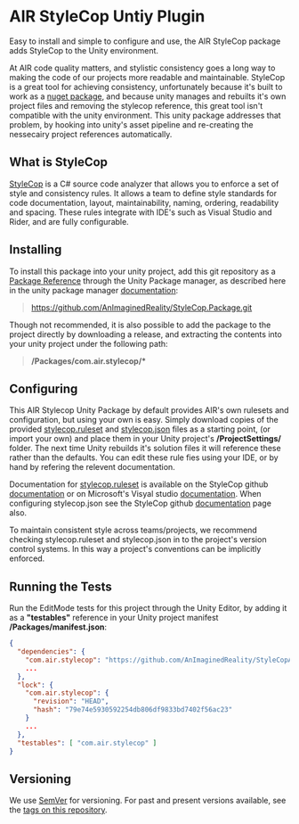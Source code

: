 AIR StyleCop Untiy Plugin
=====================
Easy to install and simple to configure and use, the AIR StyleCop package adds StyleCop to the Unity environment.

At AIR code quality matters, and stylistic consistency goes a long way to making the code of our projects more readable and maintainable. StyleCop is a great tool for achieving consistency, unfortunately because it's built to work as a [nuget package](https://www.nuget.org/packages/StyleCop.Analyzers/), and because unity manages and rebuilts it's own project files and removing the stylecop reference, this great tool isn't compatible with the unity environment. This unity package addresses that problem, by hooking into unity's asset pipeline and re-creating the nessecairy project references automatically. 

## What is StyleCop

[StyleCop](https://github.com/DotNetAnalyzers/StyleCopAnalyzers) is a C# source code analyzer that allows you to enforce a set of style and consistency rules. It allows a team to define style standards for code documentation, layout, maintainability, naming, ordering, readability and spacing. These rules integrate with IDE's such as Visual Studio and Rider, and are fully configurable.

## Installing

To install this package into your unity project, add this git repository as a [Package Reference](https://docs.unity3d.com/Manual/upm-git.html) through the Unity Package manager, as described here in the unity package manager [documentation](https://docs.unity3d.com/Manual/upm-ui-giturl.html):
> https://github.com/AnImaginedReality/StyleCop.Package.git

Though not recommended, it is also possible to add the package to the project directly by downloading a release, and extracting the contents into your unity project under the following path:
> __/Packages/com.air.stylecop/*__

## Configuring

This AIR Stylecop Unity Package by default provides AIR's own rulesets and configuration, but using your own is easy. Simply download copies of the provided [stylecop.ruleset][1] and [stylecop.json][2] files as a starting point, (or import your own) and place them in your Unity project's **/ProjectSettings/** folder. The next time Unity rebuilds it's solution files it will reference these rather than the defaults. You can edit these rule fies using your IDE, or by hand by refering the relevent documentation.

Documentation for [stylecop.ruleset][1] is available on the StyleCop github [documentation][3] or on Microsoft's Visyal studio [documentation][5]. When configuring stylecop.json see the StyleCop github [documentation][4] page also. 

[1]: https://github.com/AnImaginedReality/StyleCop.Package/blob/master/stylecop.ruleset
[2]: https://github.com/AnImaginedReality/StyleCop.Package/blob/master/stylecop.json
[3]: https://github.com/DotNetAnalyzers/StyleCopAnalyzers/tree/master/documentation
[4]: https://github.com/DotNetAnalyzers/StyleCopAnalyzers/blob/master/documentation/Configuration.md#getting-started-with-stylecopjson
[5]: https://docs.microsoft.com/en-us/visualstudio/code-quality/rule-set-reference?view=vs-2019

To maintain consistent style across teams/projects, we recommend checking stylecop.ruleset and stylecop.json in to the project's version control systems. In this way a project's conventions can be implicitly enforced.

## Running the Tests

Run the EditMode tests for this project through the Unity Editor, by adding it as a **"testables"** reference in your Unity project manifest **/Packages/manifest.json**:

```json
{
  "dependencies": {
    "com.air.stylecop": "https://github.com/AnImaginedReality/StyleCopAnalyzers.Package.git",
    ...
  },
  "lock": {
    "com.air.stylecop": {
      "revision": "HEAD",
      "hash": "79e74e5930592254db806df9833bd7402f56ac23"
    }
    ...
  },
  "testables": [ "com.air.stylecop" ]
}

```

## Versioning
We use [SemVer](http://semver.org/) for versioning. For past and present versions available, see the [tags on this repository](https://github.com/AnImaginedReality/StyleCop.Package/tags).
